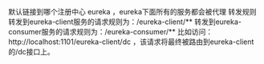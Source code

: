 默认链接到哪个注册中心 eureka ，eureka下面所有的服务都会被代理
转发规则
转发到eureka-client服务的请求规则为：/eureka-client/**
转发到eureka-consumer服务的请求规则为：/eureka-consumer/**
比如访问：http://localhost:1101/eureka-client/dc ，该请求将最终被路由到eureka-client的/dc接口上。